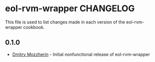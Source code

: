 eol-rvm-wrapper CHANGELOG
=========================

This file is used to list changes made in each version of the eol-rvm-wrapper cookbook.

0.1.0
-----
- [Dmitry Mozzherin][1] - Initial nonfunctional release of eol-rvm-wrapper

[1]: https://github.com/dimus
